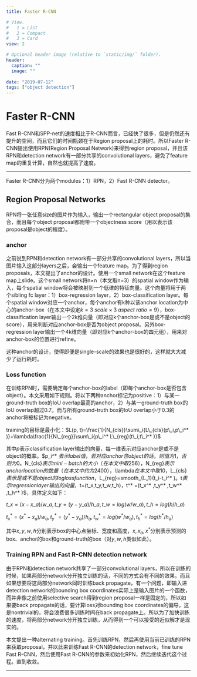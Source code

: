 ```yaml
---
title: Faster R-CNN

# View.
#   1 = List
#   2 = Compact
#   3 = Card
view: 2

# Optional header image (relative to `static/img/` folder).
header:
  caption: ""
  image: ""
  
date: "2019-07-12"
tags: ["object detection"]
---
```


# Faster R-CNN

Fast R-CNN和SPP-net的速度相比于R-CNN而言，已经快了很多，但是仍然还有提升的空间，而且它们的时间瓶颈在于Region proposal上的耗时。所以Faster R-CNN提出使用RPN(Region Proposal Network)来得到region proposal，并且该RPN和detection network有一部分共享的convolutional layers，避免了feature map的重复计算，自然也就提高了速度。

------

Faster R-CNN分为两个modules：1）RPN，2）Fast R-CNN detector。

## Region Proposal Networks

RPN将一张任意size的图片作为输入，输出一个rectangular object proposal的集合，而且每个object proposal都附带一个objectness score（用以表示该proposal是object的程度）。

### anchor

之前说到RPN和detection network有一部分共享的convolutional layers，所以当图片输入这部分layers之后，会输出一个feature map。为了得到region proposals，本文提出了anchor的设计。使用一个small network在这个feature map上slide。这个small network将n$\times$n（本文取n=3）的spatial window作为输入，每个spatial window将会被映射到一个低维的特征向量。这个向量将用于两个sibling fc layer：1）box-regression layer，2）box-classification layer。每个spatial window对应一个anchor，每个anchor有k种以该anchor location为中心的anchor-box（在本文中设定$k=3\ scale\times3\ aspect\ ratio=9$），box-classification layer输出一个2k维向量（即对应k个anchor-box是或不是object的score），用来判断对应anchor-box是否为object proposal。另外box-regression layer输出一个4k维向量（即对应k个anchor-box的四元组），用来对anchor-box的位置进行refine。

这种anchor的设计，使得即便是single-scale的效果也是很好的，这样就大大减少了运行耗时。

### Loss function

在训练RPN时，需要确定每个anchor-box的label（即每个anchor-box是否包含object）。本文采用如下规则。将以下两种anchor标记为positive：1）与某一ground-truth box的IoU overlap最高的anchor，2）与某一ground-truth box的IoU overlap超过0.7。而与所有ground-truth box的IoU overlap小于0.3的anchor将被标记为negative。

training的目标是最小化：$L(p, t)=\frac{1}{N_{cls}}\sum\_i{L\_{cls}(p\_i,p\_i^* )}+\lambda\frac{1}{N\_{reg}}\sum\_i{p\_i^* L\_{reg}(t\_i,t\_i^* )}$

其中$p$表示classification layer输出的向量，每一维表示对应anchor是或不是object的概率。$p\_i^* $表示label值，若对应anchor含object的话，则值为1，否则为0。$N\_{cls}$表示mini-batch的大小（在本文中取256），$N\_{reg}$表示anchor location的数量（在本文中约为2400），$\lambda$在本文中取10，$L\_{cls}$表示是或不是object的log loss function，$L\_{reg}=smooth\_{L\_1}(t\_i-t\_i^* )$。$t$表示regression layer输出的向量，$t=(t\_x,t\_y,t\_w,t\_h)，t^* =(t\_x^* ,t\_y^* ,t\_w^* ,t\_h^* )$，具体定义如下：

$t\_x=(x-x\_a)/w\_a,t\_y=(y-y\_a)/h\_a,t\_w=log(w/w\_a),t\_h=log(h/h\_a)$

$t_x^* =(x^* -x_a)/w_a,t_y^* =(y^* -y_a)/h_a,t_w^* =log(w^* /w_a),t_h^* =log(h^* /h_a)$

其中$x,y,w,h$分别表示box的中心点坐标、宽度和高度，$x,x_a,x^*$分别表示预测的box、anchor的box和ground-truth的box（对$y,w,h$类似如此）。

### Training RPN and Fast R-CNN detection network

由于RPN和detection network共享了一部分convolutional layers，所以在训练的时候，如果两部分network分开独立训练的话，不同的方式会有不同的效果。而且如果想要将这两部分network同时训练back propagate，有一个问题，即输入进detection network的bounding box coordinates实际上是输入图片的一个函数，而并非像之前使用selective search得到region proposal一样是固定的，所以如果要back propagate的话，要计算loss对bounding box coordinates的偏导，这是nontrivial的，将会浪费很多训练时间在back propagate上。所以为了加快训练的速度，将两部分network分开独立训练，从而得到一个可以接受的近似解才是现实的。

本文提出一种alternating training。首先训练RPN，然后再使用当前已训练的RPN来获取proposal，并以此来训练Fast R-CNN的detection network，fine tune Fast R-CNN，然后使用Fast R-CNN的参数来初始化RPN，然后继续迭代这个过程。直到收敛。

------

